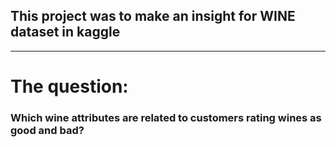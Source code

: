 ## This project was to make an insight for WINE dataset in kaggle 

--------------------------------
# The question:
### Which wine attributes are related to customers rating wines as good and bad?
